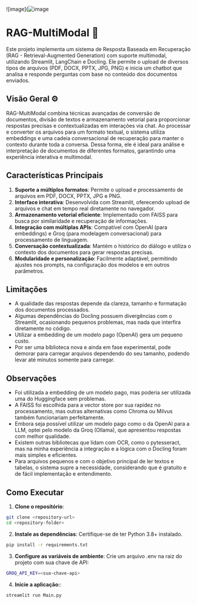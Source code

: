 ![image](![image](https://github.com/user-attachments/assets/9128bc49-4610-442c-805f-f8b35b59add9)

# RAG-MultiModal 🤖

Este projeto implementa um sistema de Resposta Baseada em Recuperação (RAG - Retrieval-Augmented Generation) com suporte multimodal, utilizando Streamlit, LangChain e Docling. Ele permite o upload de diversos tipos de arquivos (PDF, DOCX, PPTX, JPG, PNG) e inicia um chatbot que analisa e responde perguntas com base no conteúdo dos documentos enviados. 

## Visão Geral ⚙️

RAG-MultiModal combina técnicas avançadas de conversão de documentos, divisão de textos e armazenamento vetorial para proporcionar respostas precisas e contextualizadas em interações via chat. Ao processar e converter os arquivos para um formato textual, o sistema utiliza embeddings e uma cadeia conversacional de recuperação para manter o contexto durante toda a conversa. Dessa forma, ele é ideal para análise e interpretação de documentos de diferentes formatos, garantindo uma experiência interativa e multimodal.

## Características Principais

1. **Suporte a múltiplos formatos**: Permite o upload e processamento de arquivos em PDF, DOCX, PPTX, JPG e PNG.
2. **Interface interativa**: Desenvolvida com Streamlit, oferecendo upload de arquivos e chat em tempo real diretamente no navegador.
3. **Armazenamento vetorial eficiente**: Implementado com FAISS para busca por similaridade e recuperação de informações.
4. **Integração com múltiplas APIs**: Compatível com OpenAI (para embeddings) e Groq (para modelagem conversacional) para processamento de linguagem.
5. **Conversação contextualizada**: Mantém o histórico do diálogo e utiliza o contexto dos documentos para gerar respostas precisas.
6. **Modularidade e personalização**: Facilmente adaptável, permitindo ajustes nos prompts, na configuração dos modelos e em outros parâmetros.

## Limitações

- A qualidade das respostas depende da clareza, tamanho e formatação dos documentos processados.
- Algumas dependências do Docling possuem divergências com o Streamlit, ocasionando pequenos problemas, mas nada que interfira diretamente no código.
- Utilizar a embedding de um modelo pago (OpenAI) gera um pequeno custo.
- Por ser uma biblioteca nova e ainda em fase experimental, pode demorar para carregar arquivos dependendo do seu tamanho, podendo levar até minutos somente para carregar.

## Observações

- Foi utilizada a embedding de um modelo pago, mas poderia ser utilizada uma do Huggingface sem problemas.
- A FAISS foi escolhida para a vector store por sua rapidez no processamento, mas outras alternativas como Chroma ou Milvus também funcionariam perfeitamente.
- Embora seja possível utilizar um modelo pago como o da OpenAI para a LLM, optei pelo modelo da Groq (Ollama), que apresentou respostas com melhor qualidade.
- Existem outras bibliotecas que lidam com OCR, como o pytesseract, mas na minha experiência a integração e a lógica com o Docling foram mais simples e eficientes.
- Para arquivos pequenos e com o objetivo principal de ler textos e tabelas, o sistema supre a necessidade, considerando que é gratuito e de fácil implementação e entendimento.

## Como Executar

1. **Clone o repositório**:
```bash
git clone <repository-url>
cd <repository-folder>
```

2. **Instale as dependências**: Certifique-se de ter Python 3.8+ instalado.
```bash
pip install -r requirements.txt
```

3. **Configure as variáveis de ambiente**: Crie um arquivo .env na raiz do projeto com sua chave de API:
```bash
GROQ_API_KEY=<sua-chave-api>
```

4. **Inicie a aplicação:**:
```bash
streamlit run Main.py
```
